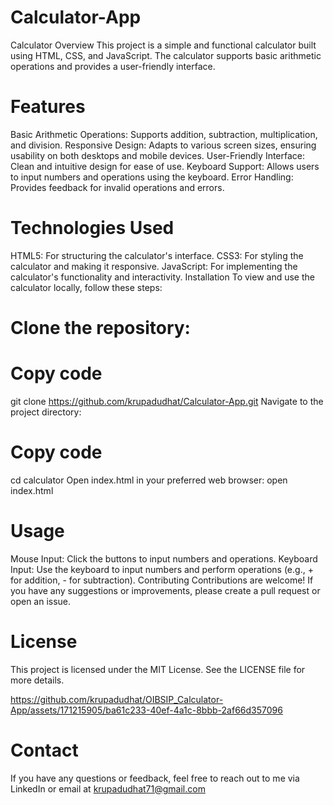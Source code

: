# Calculator-App
Calculator Overview This project is a simple and functional calculator built using HTML, CSS, and JavaScript. The calculator supports basic arithmetic operations and provides a user-friendly interface.  
# Features
Basic Arithmetic Operations: Supports addition, subtraction, multiplication, and division.
Responsive Design: Adapts to various screen sizes, ensuring usability on both desktops and mobile devices.
User-Friendly Interface: Clean and intuitive design for ease of use.
Keyboard Support: Allows users to input numbers and operations using the keyboard.
Error Handling: Provides feedback for invalid operations and errors.


# Technologies Used
HTML5: For structuring the calculator's interface.
CSS3: For styling the calculator and making it responsive.
JavaScript: For implementing the calculator's functionality and interactivity.
Installation
To view and use the calculator locally, follow these steps:

# Clone the repository:
# Copy code
git clone https://github.com/krupadudhat/Calculator-App.git
Navigate to the project directory:
# Copy code
cd calculator
Open index.html in your preferred web browser:
open index.html
# Usage
Mouse Input: Click the buttons to input numbers and operations.
Keyboard Input: Use the keyboard to input numbers and perform operations (e.g., + for addition, - for subtraction).
Contributing
Contributions are welcome! If you have any suggestions or improvements, please create a pull request or open an issue.

# License
This project is licensed under the MIT License. See the LICENSE file for more details.


https://github.com/krupadudhat/OIBSIP_Calculator-App/assets/171215905/ba61c233-40ef-4a1c-8bbb-2af66d357096



# Contact
If you have any questions or feedback, feel free to reach out to me via LinkedIn or email at krupadudhat71@gmail.com

